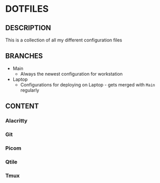 # DOTFILES

## DESCRIPTION

This is a collection of all my different configuration files

## BRANCHES

- Main
  - Always the newest configuration for workstation
- Laptop
  - Configurations for deploying on Laptop - gets merged with `Main` regularly

## CONTENT

### Alacritty

### Git

### Picom

### Qtile

### Tmux
